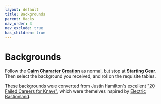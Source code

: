 ```yaml
---
layout: default
title: Backgrounds
parent: Hacks
nav_order: 3
nav_exclude: true
has_children: true
---
```


# Backgrounds

Follow the [**Cairn Character Creation**](/cairn-srd#character-creation) as normal, but stop at **Starting Gear**.  
Then select the background you received, and roll on the requisite tables.

These backgrounds were converted from Justin Hamilton's excellent ["20 Failed Careers for Knave"](https://aboleth-overlords.com/2021/03/22/20-failed-careers/), which were themelves inspired by [Electric Bastionland](https://chrismcdee.itch.io/electric-bastionland).
